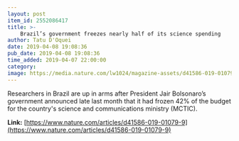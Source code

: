 ```yaml
---
layout: post
item_id: 2552086417
title: >-
    Brazil’s government freezes nearly half of its science spending
author: Tatu D'Oquei
date: 2019-04-08 19:08:36
pub_date: 2019-04-08 19:08:36
time_added: 2019-04-07 22:00:00
category: 
image: https://media.nature.com/lw1024/magazine-assets/d41586-019-01079-9/d41586-019-01079-9_16616316.jpg
---
```


Researchers in Brazil are up in arms after President Jair Bolsonaro’s government announced late last month that it had frozen 42% of the budget for the country's science and communications ministry (MCTIC).

**Link:** [https://www.nature.com/articles/d41586-019-01079-9](https://www.nature.com/articles/d41586-019-01079-9)

